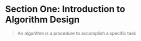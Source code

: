 # Section One: Introduction to Algorithm Design
> An algorithm is a procedure to accomplish a specific task
